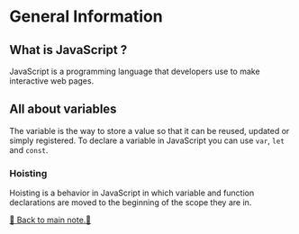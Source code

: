 # General Information

## What is JavaScript ?

JavaScript is a programming language that developers use to make interactive web pages.

## All about variables

The variable is the way to store a value so that it can be reused, updated or simply registered. To declare a variable in JavaScript you can use `var`, `let` and `const`.

### Hoisting

Hoisting is a behavior in JavaScript in which variable and function declarations are moved to the beginning of the scope they are in.

[📒 Back to main note.📒](/README.md)
